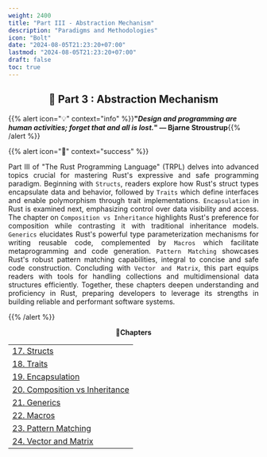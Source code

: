 ```yaml
---
weight: 2400
title: "Part III - Abstraction Mechanism"
description: "Paradigms and Methodologies"
icon: "Bolt"
date: "2024-08-05T21:23:20+07:00"
lastmod: "2024-08-05T21:23:20+07:00"
draft: false
toc: true
---
```

<center>

## 📘 Part 3 : Abstraction Mechanism

</center>

{{% alert icon="💡" context="info" %}}<strong>"<em>Design and programming are human activities; forget that and all is lost.</em>" — Bjarne Stroustrup</strong>{{% /alert %}}

{{% alert icon="📘" context="success" %}}
<p style="text-align: justify;">
Part III of "The Rust Programming Language" (TRPL) delves into advanced topics crucial for mastering Rust's expressive and safe programming paradigm. Beginning with <code>Structs</code>, readers explore how Rust's struct types encapsulate data and behavior, followed by <code>Traits</code> which define interfaces and enable polymorphism through trait implementations. <code>Encapsulation</code> in Rust is examined next, emphasizing control over data visibility and access. The chapter on <code>Composition vs Inheritance</code> highlights Rust's preference for composition while contrasting it with traditional inheritance models. <code>Generics</code> elucidates Rust's powerful type parameterization mechanisms for writing reusable code, complemented by <code>Macros</code> which facilitate metaprogramming and code generation. <code>Pattern Matching</code> showcases Rust's robust pattern matching capabilities, integral to concise and safe code construction. Concluding with <code>Vector and Matrix</code>, this part equips readers with tools for handling collections and multidimensional data structures efficiently. Together, these chapters deepen understanding and proficiency in Rust, preparing developers to leverage its strengths in building reliable and performant software systems.
</p>
{{% /alert %}}


<center>

**🧠Chapters**

</center>

<div class="container mt-4">
    <div class="row">
        <div class="col-md-12">
            <table class="table table-hover">
                <tbody>
                    <tr>
                        <td><a href="http://localhost:1313/docs/part-iii/chapter-17/" class="text-decoration-none">17. Structs</a></td>
                    </tr>
                    <tr>
                        <td><a href="http://localhost:1313/docs/part-iii/chapter-18/" class="text-decoration-none">18. Traits</a></td>
                    </tr>
                    <tr>
                        <td><a href="http://localhost:1313/docs/part-iii/chapter-19/" class="text-decoration-none">19. Encapsulation</a></td>
                    </tr>
                    <tr>
                        <td><a href="http://localhost:1313/docs/part-iii/chapter-20/" class="text-decoration-none">20. Composition vs Inheritance</a></td>
                    </tr>
                    <tr>
                        <td><a href="http://localhost:1313/docs/part-iii/chapter-21/" class="text-decoration-none">21. Generics</a></td>
                    </tr>
                    <tr>
                        <td><a href="http://localhost:1313/docs/part-iii/chapter-22/" class="text-decoration-none">22. Macros</a></td>
                    </tr>
                    <tr>
                        <td><a href="http://localhost:1313/docs/part-iii/chapter-23/" class="text-decoration-none">23. Pattern Matching</a></td>
                    </tr>
                    <tr>
                        <td><a href="http://localhost:1313/docs/part-iii/chapter-24/" class="text-decoration-none">24. Vector and Matrix</a></td>
                    </tr>
                </tbody>
            </table>
        </div>
    </div>
</div>

